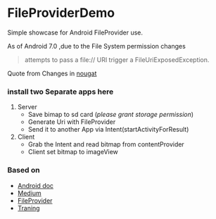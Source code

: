 # FileProviderDemo
Simple showcase for Android FileProvider use.


As of Android 7.0 ,due to the File System permission changes

> attempts to pass a file:// URI trigger a FileUriExposedException. 

Quote from Changes in [nougat](https://developer.android.com/about/versions/nougat/android-7.0-changes.html)

### install two Separate apps here
1. Server
   - Save bimap to sd card (*please grant storage permission*)
   - Generate Uri with FileProvider 
   - Send it to another App via Intent(startActivityForResult)
2. Client
   - Grab the Intent and read bitmap from contentProvider
   - Client set bitmap to imageView

### Based on 
- [Android doc](https://developer.android.com/training/secure-file-sharing/index.html?utm_campaign=android_series_sharingcontent_012116&utm_source=medium&utm_medium=blog)
- [Medium](https://medium.com/google-developers/sharing-content-between-android-apps-2e6db9d1368b#.oflhz5mmx)
- [FileProvider](https://developer.android.com/reference/android/support/v4/content/FileProvider.html)
- [Traning](https://developer.android.com/training/secure-file-sharing/index.html)



